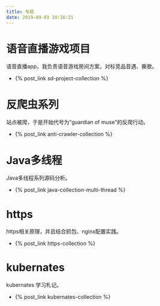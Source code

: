 ```yaml
---
title: 专题
date: 2019-09-03 19:16:21
---
```


# 语音直播游戏项目

语音直播app，我负责语音游戏房间方案，对标竞品音遇、撕歌。
- {% post_link sd-project-collection %}


# 反爬虫系列

站点被爬，于是开始代号为“guardian of muse”的反爬行动。
- {% post_link anti-crawler-collection %}

# Java多线程

Java多线程系列源码分析。
- {% post_link java-collection-multi-thread %}


# https

https相关原理，并且结合抓包、nginx配置实践。
- {% post_link https-collection %}

# kubernates

kubernates 学习札记。
- {% post_link kubernates-collection %}